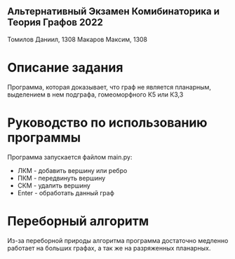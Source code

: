 ## Альтернативный Экзамен Комибинаторика и Теория Графов 2022
Томилов Даниил, 1308
Макаров Максим, 1308
# Описание задания
Программа, которая доказывает, что граф не является планарным, выделением в нем подграфа, гомеоморфного К5 или К3,3
# Руководство по использованию программы
Программа запускается файлом main.py:
- ЛКМ - добавить вершину или ребро
- ПКМ - передвинуть вершину
- СКМ - удалить вершину
- Enter - обработать данный граф
# Переборный алгоритм
Из-за переборной природы алгоритма программа достаточно медленно работает на больших графах, а так же на разряженных планарных.
